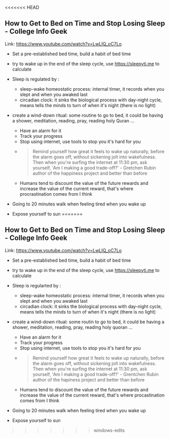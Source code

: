 <<<<<<< HEAD
## How to Get to Bed on Time and Stop Losing Sleep - College Info Geek
Link: https://www.youtube.com/watch?v=LwLIQ_oC7Lo

- Set a pre-established bed time, build a habit of bed time
- try to wake up in the end of the sleep cycle, use https://sleepyti.me to calculate
- Sleep is regulated by :
  - sleep-wake homeostatic process: internal timer, it records when you slept and when you awaked last 
  - circadian clock: it sinks the biological process with day-night cycle, means tells the minds to turn of when it's night (there is no light)
- create a wind-down ritual: some routine to go to bed, it could be having a shower, meditation, reading, pray, reading holy Quran ...
  - Have an alarm for it
  - Track your progress
  - Stop using internet, use tools to stop you it's hard for you
  - > Remind yourself how great it feels to wake up naturally, before the alarm goes off, without sickening jolt into wakefulness. Then when you're surfing the internet at 11:30 pm, ask yourself, 'Am I making a good trade-off?' - Gretchen Rubin author of the happiness project and better than before
  - Humans tend to discount the value of the future rewards and increase the value of the current reward, that's where procrastination comes from I think
  
  

- Going to 20 minutes walk when feeling tired when you wake up 
- Expose yourself to sun
=======
## How to Get to Bed on Time and Stop Losing Sleep - College Info Geek
Link: https://www.youtube.com/watch?v=LwLIQ_oC7Lo

- Set a pre-established bed time, build a habit of bed time
- try to wake up in the end of the sleep cycle, use https://sleepyti.me to calculate
- Sleep is regularted by :
  - sleep-wake homeostatic process: internal timer, it records when you slept and when you awaked last 
  - circadian clock: it sinks the biological process with day-night cycle, means tells the minds to turn of when it's night (there is no light)
- create a wind-down ritual: some routin to go to bed, it could be having a shower, meditation, reading, pray, reading holy quoran ...
  - Have an alarm for it
  - Track your progress
  - Stop using internet, use tools to stop you it's hard for you
  - > Remind yourself how great it feels to wake up naturally, before the alarm goes off, without sickening jolt into wakefulness. Then when you're surfing the internet at 11:30 pm, ask yourself, 'Am I making a good trade-off?' - Grentchen Rubin author of the hapiness project and better than before
  - Humans tend to discount the value of the future rewards and increase the value of the current reward, that's where procastination comes from I think
  
  

- Going to 20 minutes walk when feeling tired when you wake up 
- Expose yourself to sun
>>>>>>> windows-edits
